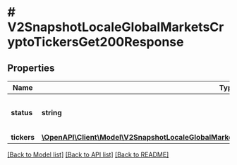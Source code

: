 # # V2SnapshotLocaleGlobalMarketsCryptoTickersGet200Response

## Properties

Name | Type | Description | Notes
------------ | ------------- | ------------- | -------------
**status** | **string** | The status of this request&#39;s response. |
**tickers** | [**\OpenAPI\Client\Model\V2SnapshotLocaleGlobalMarketsCryptoTickersGet200ResponseAllOfTickersInner[]**](V2SnapshotLocaleGlobalMarketsCryptoTickersGet200ResponseAllOfTickersInner.md) |  | [optional]

[[Back to Model list]](../../README.md#models) [[Back to API list]](../../README.md#endpoints) [[Back to README]](../../README.md)
